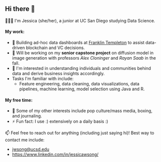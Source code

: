 ## Hi there 👋

👩🏻‍💻 I'm Jessica (she/her), a junior at UC San Diego studying Data Science. 

#### My work: 
- 🔭 Building ad-hoc data dashboards at [Franklin Templeton](https://www.franklintempleton.com/) to assist data-driven blockchain and VC decisions.
- 🌱 Will be working on my **senior capstone project** on diffusion model in image generation with professors _Alex Cloninger_ and _Rayan Saab_ in the fall.
- 🤩 I'm interested in understanding individuals and communities behind data and derive business insights accordingly.
- Tasks I'm familiar with include:
    - Feature engineering, data cleaning, data visualizations, data pipelines, machine learning, model selection using Java and R. 

#### My free time:
- 💬 Some of my other interests include pop culture/mass media, boxing, and journaling.
- ⚡ Fun fact: I use :) extensively on a daily basis :)

📫 Feel free to reach out for anything (including just saying hi)! Best way to contact me include:
  - jwsong@ucsd.edu
  - https://www.linkedin.com/in/jessicawsong/

<!--
**7essicas/7essicas** is a ✨ _special_ ✨ repository because its `README.md` (this file) appears on your GitHub profile.

Here are some ideas to get you started:

a list of sunshine pictures i've taken!

- 
- 🌱 I’m currently learning ...
- 👯 I’m looking to collaborate on ...
- 🤔 I’m looking for help with ...
- 💬 Ask me about ...
- 📫 How to reach me: ...
- 😄 Pronouns: ...
- ⚡ Fun fact: ...
-->
